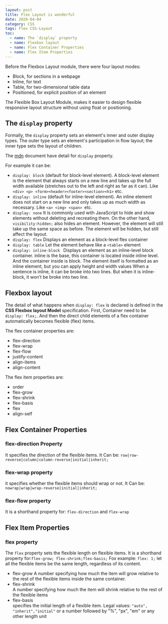 ```yaml
---
layout: post
title: Flex Layout is wonderful
date: 2020-04-04
category: CSS
tags: Flex CSS-Layout
toc: 
  - name: The `display` property
  - name: Flexbox layout
  - name: Flex Container Properties
  - name: Flex Item Properties
---
```


Before the Flexbox Layout module, there were four layout modes:

- Block, for sections in a webpage
- Inline, for text
- Table, for two-dimensional table data
- Positioned, for explicit position of an element

The Flexible Box Layout Module, makes it easier to design flexible responsive layout structure without using float or positioning.

## The `display` property

Formally, the `display` property sets an element's inner and outer display types. The outer type sets an element's participation in flow layout; the inner type sets the layout of children. 

The [mdn](https://developer.mozilla.org/en-US/docs/Web/CSS/display) document have detail for `display` property.

For example it can be:

- `display: block` (default for block-level element). 
A block-level element is the element that always starts on a new line and takes up the full width available (stretches out to the left and right as far as it can). Like `<div> <p> <form><header><footer><section><h1>` etc. 
- `display: inline` (default for inline-level element).
An inline element does not start on a new line and only takes up as much width as necessary.
Like `<a> <img> <span> `etc. 
- `display: none` 
It is commonly used with JavaScript to hide and show elements without deleting and recreating them. 
On the other hand, `visibility:hidden;` also hides an element. However, the element will still take up the same space as before. The element will be hidden, but still affect the layout.
- `display: flex`
Displays an element as a block-level flex container
- `display: table` 
Let the element behave like a `<table>` element
- `display: inline-block `
Displays an element as an inline-level block container. 
inline is the base, this container is located inside inline level. And the container inside is block. 
The element itself is formatted as an inline element, but you can apply height and width values
When a sentence is inline, it can be broke into two lines. But when it is inline-block, it won’t be broke into two line.

## Flexbox layout

The detail of what happens when `display: flex` is declared is defined in the **CSS Flexbox layout Model** specification.
First, Container need to be `display: flex;`. And then the direct child elements of a flex container automatically becomes flexible (flex) items. 

The flex container properties are:
- flex-direction
- flex-wrap
- flex-flow
- justify-content
- align-items
- align-content

The flex item properties are:
- order
- flex-grow
- flex-shrink
- flex-basis
- flex
- align-self

## Flex Container Properties

### flex-direction Property
It specifies the direction of the flexible items.
It Can be: `row|row-reverse|column|column-reverse|initial|inherit;`

### flex-wrap property 
it specifies whether the flexible items should wrap or not.
It Can be: `nowrap|wrap|wrap-reverse|initial|inherit;`

### flex-flow property
It is a shorthand property for: `flex-direction` and `flex-wrap`

## Flex Item Properties

### flex property

The `flex` property sets the flexible length on flexible items.
It is a shorthand property for:`flex-grow; flex-shrink;flex-basis;`
Fox example: 
`flex: 1;` let all the flexible items be the same length, regardless of its content.

- flex-grow	
A number specifying how much the item will grow relative to the rest of the flexible items inside the same container.
- flex-shrink	
A number specifying how much the item will shrink relative to the rest of the flexible items
- flex-basis	
specifies the initial length of a flexible item.
Legal values: `"auto", "inherit","initial"` or a number followed by "%", "px", "em" or any other length unit




